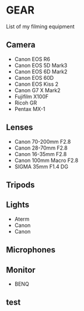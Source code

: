 # GEAR
List of my filming equipment

## Camera
- Canon EOS R6
- Canon EOS 5D Mark3
- Canon EOS 6D Mark2
- Canon EOS 60D
- Canon EOS Kiss 2
- Canon G7 X Mark2
- Fujifilm X100F
- Ricoh GR
- Pentax MX-1

## Lenses
- Canon 70-200mm F2.8
- Canon 28-70mm F2.8
- Canon 16-35mm F2.8
- Canon 100mm Macro F2.8
- SIGMA 35mm F1.4 DG

## Tripods

## Lights
- Aterm
- Canon
- Canon

## Microphones

## Monitor
- BENQ
## test
